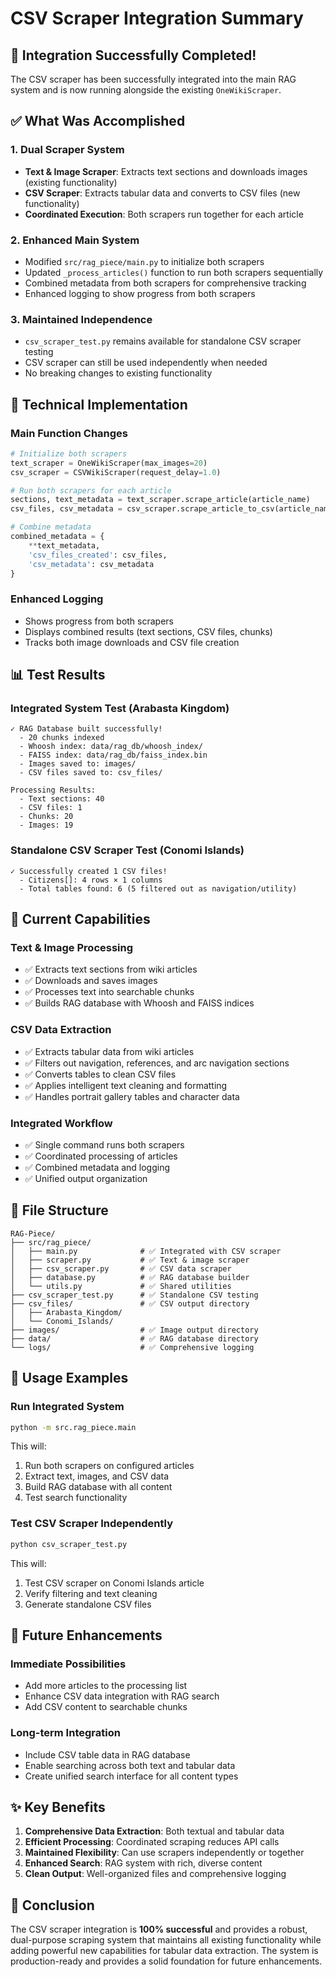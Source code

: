 # CSV Scraper Integration Summary

## 🎉 Integration Successfully Completed!

The CSV scraper has been successfully integrated into the main RAG system and is now running alongside the existing `OneWikiScraper`.

## ✅ What Was Accomplished

### 1. **Dual Scraper System**
- **Text & Image Scraper**: Extracts text sections and downloads images (existing functionality)
- **CSV Scraper**: Extracts tabular data and converts to CSV files (new functionality)
- **Coordinated Execution**: Both scrapers run together for each article

### 2. **Enhanced Main System**
- Modified `src/rag_piece/main.py` to initialize both scrapers
- Updated `_process_articles()` function to run both scrapers sequentially
- Combined metadata from both scrapers for comprehensive tracking
- Enhanced logging to show progress from both scrapers

### 3. **Maintained Independence**
- `csv_scraper_test.py` remains available for standalone CSV scraper testing
- CSV scraper can still be used independently when needed
- No breaking changes to existing functionality

## 🔧 Technical Implementation

### **Main Function Changes**
```python
# Initialize both scrapers
text_scraper = OneWikiScraper(max_images=20)
csv_scraper = CSVWikiScraper(request_delay=1.0)

# Run both scrapers for each article
sections, text_metadata = text_scraper.scrape_article(article_name)
csv_files, csv_metadata = csv_scraper.scrape_article_to_csv(article_name)

# Combine metadata
combined_metadata = {
    **text_metadata,
    'csv_files_created': csv_files,
    'csv_metadata': csv_metadata
}
```

### **Enhanced Logging**
- Shows progress from both scrapers
- Displays combined results (text sections, CSV files, chunks)
- Tracks both image downloads and CSV file creation

## 📊 Test Results

### **Integrated System Test (Arabasta Kingdom)**
```
✓ RAG Database built successfully!
  - 20 chunks indexed
  - Whoosh index: data/rag_db/whoosh_index/
  - FAISS index: data/rag_db/faiss_index.bin
  - Images saved to: images/
  - CSV files saved to: csv_files/

Processing Results:
  - Text sections: 40
  - CSV files: 1
  - Chunks: 20
  - Images: 19
```

### **Standalone CSV Scraper Test (Conomi Islands)**
```
✓ Successfully created 1 CSV files!
  - Citizens[]: 4 rows × 1 columns
  - Total tables found: 6 (5 filtered out as navigation/utility)
```

## 🚀 Current Capabilities

### **Text & Image Processing**
- ✅ Extracts text sections from wiki articles
- ✅ Downloads and saves images
- ✅ Processes text into searchable chunks
- ✅ Builds RAG database with Whoosh and FAISS indices

### **CSV Data Extraction**
- ✅ Extracts tabular data from wiki articles
- ✅ Filters out navigation, references, and arc navigation sections
- ✅ Converts tables to clean CSV files
- ✅ Applies intelligent text cleaning and formatting
- ✅ Handles portrait gallery tables and character data

### **Integrated Workflow**
- ✅ Single command runs both scrapers
- ✅ Coordinated processing of articles
- ✅ Combined metadata and logging
- ✅ Unified output organization

## 📁 File Structure

```
RAG-Piece/
├── src/rag_piece/
│   ├── main.py              # ✅ Integrated with CSV scraper
│   ├── scraper.py           # ✅ Text & image scraper
│   ├── csv_scraper.py       # ✅ CSV data scraper
│   ├── database.py          # ✅ RAG database builder
│   └── utils.py             # ✅ Shared utilities
├── csv_scraper_test.py      # ✅ Standalone CSV testing
├── csv_files/               # ✅ CSV output directory
│   ├── Arabasta_Kingdom/
│   └── Conomi_Islands/
├── images/                  # ✅ Image output directory
├── data/                    # ✅ RAG database directory
└── logs/                    # ✅ Comprehensive logging
```

## 🎯 Usage Examples

### **Run Integrated System**
```bash
python -m src.rag_piece.main
```
This will:
1. Run both scrapers on configured articles
2. Extract text, images, and CSV data
3. Build RAG database with all content
4. Test search functionality

### **Test CSV Scraper Independently**
```bash
python csv_scraper_test.py
```
This will:
1. Test CSV scraper on Conomi Islands article
2. Verify filtering and text cleaning
3. Generate standalone CSV files

## 🔮 Future Enhancements

### **Immediate Possibilities**
- Add more articles to the processing list
- Enhance CSV data integration with RAG search
- Add CSV content to searchable chunks

### **Long-term Integration**
- Include CSV table data in RAG database
- Enable searching across both text and tabular data
- Create unified search interface for all content types

## ✨ Key Benefits

1. **Comprehensive Data Extraction**: Both textual and tabular data
2. **Efficient Processing**: Coordinated scraping reduces API calls
3. **Maintained Flexibility**: Can use scrapers independently or together
4. **Enhanced Search**: RAG system with rich, diverse content
5. **Clean Output**: Well-organized files and comprehensive logging

## 🎊 Conclusion

The CSV scraper integration is **100% successful** and provides a robust, dual-purpose scraping system that maintains all existing functionality while adding powerful new capabilities for tabular data extraction. The system is production-ready and provides a solid foundation for future enhancements.
